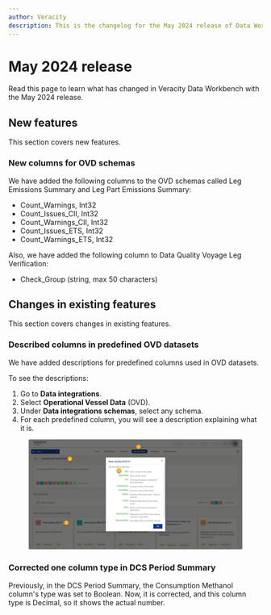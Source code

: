 ```yaml
---
author: Veracity
description: This is the changelog for the May 2024 release of Data Workbench.
---
```


# May 2024 release
Read this page to learn what has changed in Veracity Data Workbench with the May 2024 release.

## New features
This section covers new features.

### New columns for OVD schemas
We have added the following columns to the OVD schemas called Leg Emissions Summary and Leg Part Emissions Summary:
* Count_Warnings, Int32
* Count_Issues_CII, Int32
* Count_Warnings_CII, Int32
* Count_Issues_ETS, Int32
* Count_Warnings_ETS, Int32

Also, we have added the following column to Data Quality Voyage Leg Verification:
* Check_Group (string, max 50 characters)

## Changes in existing features
This section covers changes in existing features.

### Described columns in predefined OVD datasets
We have added descriptions for predefined columns used in OVD datasets.

To see the descriptions:
1. Go to **Data integrations**.
2. Select **Operational Vessel Data** (OVD).
3. Under **Data integrations schemas**, select any schema.
4. For each predefined column, you will see a description explaining what it is.

<figure>
	<img src="assets/ovdcolumns.png"/>
</figure>

### Corrected one column type in DCS Period Summary
Previously, in the DCS Period Summary, the Consumption Methanol column's type was set to Boolean. Now, it is corrected, and this column type is Decimal, so it shows the actual number.

